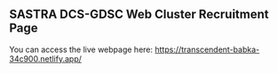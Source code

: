 ## SASTRA DCS-GDSC Web Cluster Recruitment Page
You can access the live webpage here: https://transcendent-babka-34c900.netlify.app/
